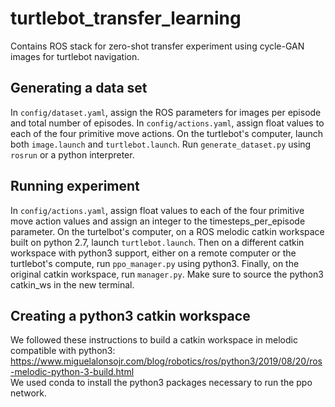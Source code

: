 # turtlebot_transfer_learning

Contains ROS stack for zero-shot transfer experiment using cycle-GAN images for turtlebot navigation.

## Generating a data set
In `config/dataset.yaml`, assign the ROS parameters for images per episode and total number of episodes. In `config/actions.yaml`, 
assign float values to each of the four primitive move actions. On the turtlebot's computer, launch both `image.launch` and
`turtlebot.launch`. Run `generate_dataset.py` using `rosrun` or a python interpreter.

## Running experiment
In `config/actions.yaml`, 
assign float values to each of the four primitive move action values and assign an integer to the timesteps_per_episode parameter. On the turtelbot's computer, on a ROS melodic catkin workspace built on python 2.7, launch `turtlebot.launch`. Then on a different catkin workspace with python3 support, either on a remote computer or the turtlebot's compute, run `ppo_manager.py` using python3. Finally, on the original catkin workspace, run `manager.py`. Make sure to source the python3 catkin_ws in the new terminal.

## Creating a python3 catkin workspace
We followed these instructions to build a catkin workspace in melodic compatible with python3: 
https://www.miguelalonsojr.com/blog/robotics/ros/python3/2019/08/20/ros-melodic-python-3-build.html
<br>
We used conda to install the python3 packages necessary to run the ppo network.
